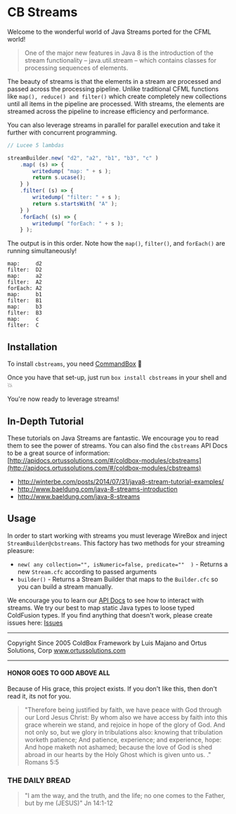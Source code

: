 # CB Streams

Welcome to the wonderful world of Java Streams ported for the CFML world!

> One of the major new features in Java 8 is the introduction of the stream functionality – java.util.stream – which contains classes for processing sequences of elements.

The beauty of streams is that the elements in a stream are processed and passed across the processing pipeline. Unlike traditional CFML functions like `map(), reduce() and filter()` which create completely new collections until all items in the pipeline are processed.  With streams, the elements are streamed across the pipeline to increase efficiency and performance.

You can also leverage streams in parallel for parallel execution and take it further with concurrent programming.

```js
// Lucee 5 lambdas 

streamBuilder.new( "d2", "a2", "b1", "b3", "c" )
    .map( (s) => {
        writedump( "map: " + s );
        return s.ucase();
    } )
    .filter( (s) => {
        writedump( "filter: " + s );
        return s.startsWith( "A" );
    } )
    .forEach( (s) => {
        writedump( "forEach: " + s );
    } );
```
The output is in this order.  Note how the `map()`, `filter()`, and `forEach()` are running simultaneously!
```
map:     d2
filter:  D2
map:     a2
filter:  A2
forEach: A2
map:     b1
filter:  B1
map:     b3
filter:  B3
map:     c
filter:  C

```

## Installation

To install `cbstreams`, you need [CommandBox](https://www.ortussolutions.com/products/commandbox/) :rocket:

Once you have that set-up, just run `box install cbstreams` in your shell and :boom:

You're now ready to leverage streams!

## In-Depth Tutorial

These tutorials on Java Streams are fantastic. We encourage you to read them to see the power of streams. You can also find the `cbstreams` API Docs to be a great source of information: [http://apidocs.ortussolutions.com/#/coldbox-modules/cbstreams](http://apidocs.ortussolutions.com/#/coldbox-modules/cbstreams)

- http://winterbe.com/posts/2014/07/31/java8-stream-tutorial-examples/
- http://www.baeldung.com/java-8-streams-introduction
- http://www.baeldung.com/java-8-streams

## Usage

In order to start working with streams you must leverage WireBox and inject `StreamBuilder@cbstreams`.  This factory has two methods for your streaming pleasure:

- `new( any collection="", isNumeric=false, predicate=""  )` - Returns a new `Stream.cfc` according to passed arguments
- `builder()` - Returns a Stream Builder that maps to the `Builder.cfc` so you can build a stream manually.

We encourage you to learn our [API Docs](http://apidocs.ortussolutions.com/#/coldbox-modules/cbstreams) to see how to interact with streams.  We try our best to map static Java types to loose typed ColdFusion types. If you find anything that doesn't work, please create issues here: [Issues](https://github.com/coldbox-modules/cbstreams/issues)

********************************************************************************
Copyright Since 2005 ColdBox Framework by Luis Majano and Ortus Solutions, Corp
www.ortussolutions.com
********************************************************************************
#### HONOR GOES TO GOD ABOVE ALL
Because of His grace, this project exists. If you don't like this, then don't read it, its not for you.

>"Therefore being justified by faith, we have peace with God through our Lord Jesus Christ:
By whom also we have access by faith into this grace wherein we stand, and rejoice in hope of the glory of God.
And not only so, but we glory in tribulations also: knowing that tribulation worketh patience;
And patience, experience; and experience, hope:
And hope maketh not ashamed; because the love of God is shed abroad in our hearts by the 
Holy Ghost which is given unto us. ." Romans 5:5

### THE DAILY BREAD
 > "I am the way, and the truth, and the life; no one comes to the Father, but by me (JESUS)" Jn 14:1-12
